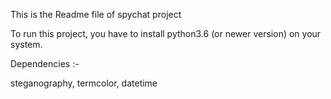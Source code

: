 This is the Readme file of spychat project

To run this project, you have to install python3.6 (or newer version) on your system.

Dependencies :-

steganography,
termcolor,
datetime
